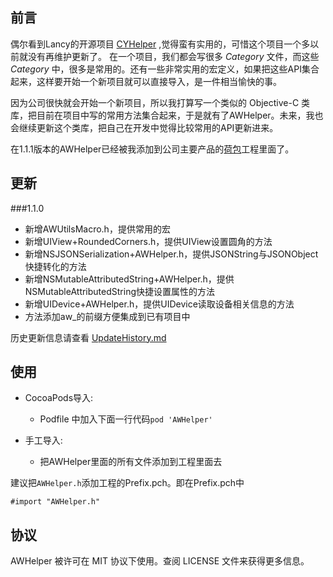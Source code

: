 ## 前言
偶尔看到Lancy的开源项目 [CYHelper](https://github.com/lancy/CYHelper) ,觉得蛮有实用的，可惜这个项目一个多以前就没有再维护更新了。
在一个项目，我们都会写很多 *Category* 文件，而这些 *Category* 中，很多是常用的。还有一些非常实用的宏定义，如果把这些API集合起来，这样要开始一个新项目就可以直接导入，是一件相当愉快的事。

因为公司很快就会开始一个新项目，所以我打算写一个类似的 Objective-C 类库，把目前在项目中写的常用方法集合起来，于是就有了AWHelper。未来，我也会继续更新这个类库，把自己在开发中觉得比较常用的API更新进来。

在1.1.1版本的AWHelper已经被我添加到公司主要产品的[荷包](https://itunes.apple.com/cn/app/id964715691?mt=8)工程里面了。


## 更新
###1.1.0
* 新增AWUtilsMacro.h，提供常用的宏
* 新增UIView+RoundedCorners.h，提供UIView设置圆角的方法
* 新增NSJSONSerialization+AWHelper.h，提供JSONString与JSONObject快捷转化的方法
* 新增NSMutableAttributedString+AWHelper.h，提供NSMutableAttributedString快捷设置属性的方法
* 新增UIDevice+AWHelper.h，提供UIDevice读取设备相关信息的方法
* 方法添加aw_的前缀方便集成到已有项目中

历史更新信息请查看 [UpdateHistory.md](https://github.com/Weibin-Huang/AWHelper/blob/master/UpdateHistory.md)


## 使用

* CocoaPods导入:
  * Podfile 中加入下面一行代码`pod 'AWHelper'`
  
* 手工导入:
  * 把AWHelper里面的所有文件添加到工程里面去

建议把`AWHelper.h`添加工程的Prefix.pch。即在Prefix.pch中

	#import "AWHelper.h"


## 协议

AWHelper 被许可在 MIT 协议下使用。查阅 LICENSE 文件来获得更多信息。
